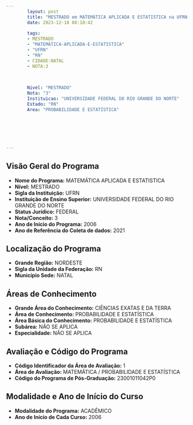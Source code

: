 ```yaml
---
        layout: post
        title: "MESTRADO em MATEMÁTICA APLICADA E ESTATISTICA na UFRN  "
        date: 2023-12-18 00:10:42
     
        tags:
        - MESTRADO
        - "MATEMÁTICA-APLICADA-E-ESTATISTICA"
        - "UFRN"
        - "RN"
        - CIDADE:NATAL
        - NOTA:3
        
       

        Nivel: "MESTRADO"
        Nota: "3"
        Instituicao: "UNIVERSIDADE FEDERAL DO RIO GRANDE DO NORTE"
        Estado: "RN"
        Area: "PROBABILIDADE E ESTATÍSTICA"
        
        
        
        
        
        
---
```

## Visão Geral do Programa
- **Nome do Programa:** MATEMÁTICA APLICADA E ESTATISTICA
- **Nível:** MESTRADO
- **Sigla da Instituição:** UFRN
- **Instituição de Ensino Superior:** UNIVERSIDADE FEDERAL DO RIO GRANDE DO NORTE
- **Status Jurídico:** FEDERAL
- **Nota/Conceito:** 3
- **Ano de Início do Programa:** 2006
- **Ano de Referência do Coleta de dados:** 2021

## Localização do Programa
- **Grande Região:** NORDESTE
- **Sigla da Unidade da Federação:** RN
- **Município Sede:** NATAL

## Áreas de Conhecimento
- **Grande Área do Conhecimento:** CIÊNCIAS EXATAS E DA TERRA
- **Área de Conhecimento:** PROBABILIDADE E ESTATÍSTICA
- **Área Básica do Conhecimento:** PROBABILIDADE E ESTATÍSTICA
- **Subárea:** NÃO SE APLICA
- **Especialidade:** NÃO SE APLICA

## Avaliação e Código do Programa
- **Código Identificador da Área de Avaliação:** 1
- **Área de Avaliação:** MATEMÁTICA / PROBABILIDADE E ESTATÍSTICA
- **Código do Programa de Pós-Graduação:** 23001011042P0


## Modalidade e Ano de Início do Curso
- **Modalidade do Programa:** ACADÊMICO
- **Ano de Início de Cada Curso:** 2006
